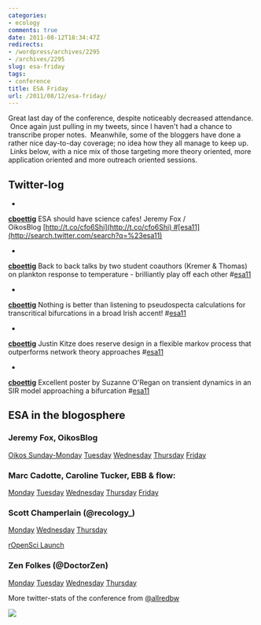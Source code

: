 ```yaml
---
categories:
- ecology
comments: true
date: 2011-08-12T18:34:47Z
redirects:
- /wordpress/archives/2295
- /archives/2295
slug: esa-friday
tags:
- conference
title: ESA Friday
url: /2011/08/12/esa-friday/
---
```


Great last day of the conference, despite noticeably decreased attendance.  Once again just pulling in my tweets, since I haven't had a chance to transcribe proper notes.  Meanwhile, some of the bloggers have done a rather nice day-to-day coverage; no idea how they all manage to keep up.  Links below, with a nice mix of those targeting more theory oriented, more application oriented and more outreach oriented sessions.


## Twitter-log





	
  * 





**[cboettig](http://twitter.com/cboettig)** ESA should have science cafes! Jeremy Fox / OikosBlog [http://t.co/cfo6Shi](http://t.co/cfo6Shi) #[esa11](http://search.twitter.com/search?q=%23esa11)





	
  * 





**[cboettig](http://twitter.com/cboettig)** Back to back talks by two student coauthors (Kremer & Thomas) on plankton response to temperature - brilliantly play off each other #[esa11](http://search.twitter.com/search?q=%23esa11)





	
  * 





**[cboettig](http://twitter.com/cboettig)** Nothing is better than listening to pseudospecta calculations for transcritical bifurcations in a broad Irish accent! #[esa11](http://search.twitter.com/search?q=%23esa11)





	
  * 





**[cboettig](http://twitter.com/cboettig)** Justin Kitze does reserve design in a flexible markov process that outperforms network theory approaches #[esa11](http://search.twitter.com/search?q=%23esa11)





	
  * 





**[cboettig](http://twitter.com/cboettig)** Excellent poster by Suzanne O'Regan on transient dynamics in an SIR model approaching a bifurcation #[esa11](http://search.twitter.com/search?q=%23esa11)








## ESA in the blogosphere




### Jeremy Fox, OikosBlog


[Oikos Sunday-Monday](http://oikosjournal.wordpress.com/2011/08/09/blogging-the-esa-sunday-and-monday-highlights/)
[Tuesday](http://oikosjournal.wordpress.com/2011/08/10/blogging-the-esa-tuesday-highlights/)
[Wednesday](http://oikosjournal.wordpress.com/2011/08/11/blogging-the-esa-wednesday-highlights/)
[Thursday](http://oikosjournal.wordpress.com/2011/08/12/blogging-the-esa-thursday-highlights/)
[Friday](http://oikosjournal.wordpress.com/2011/08/12/blogging-the-esa-friday-highlights/)


### Marc Cadotte, Caroline Tucker, EBB & flow:


[Monday](http://evol-eco.blogspot.com/2011/08/esa-austin-day-1.html)
[Tuesday](http://evol-eco.blogspot.com/2011/08/day-2-in-austin.html)
[Wednesday](http://evol-eco.blogspot.com/2011/08/esa-austin-day-3.html)
[Thursday](http://evol-eco.blogspot.com/2011/08/day-4.html)
[Friday](http://evol-eco.blogspot.com/2011/08/day-5-in-austin.html)


### Scott Champerlain (@recology_)


[Monday](http://r-ecology.blogspot.com/2011/08/monday-at-esa11.html)
[Wednesday](http://r-ecology.blogspot.com/2011/08/wednesday-at-esa11.html)
[Thursday](http://r-ecology.blogspot.com/2011/08/thursday-at-esa11.html)

[rOpenSci Launch](http://r-ecology.blogspot.com/2011/08/esa11-ropensci-collaborative-effort-to_08.html)


### Zen Folkes (@DoctorZen)


[Monday](http://neurodojo.blogspot.com/2011/08/esa-2011-day-1.html)
[Tuesday](http://neurodojo.blogspot.com/2011/08/esa-2011-day-2.html)
[Wednesday](http://neurodojo.blogspot.com/2011/08/esa-2011-day-3.html)
[Thursday](http://neurodojo.blogspot.com/2011/08/esa-2011-day-4.html)





More twitter-stats of the conference from [@allredbw](http://twitter.com/#!/allredbw)

[![](http://p.twimg.com/AWsqJSuCEAINJuA.jpg)](http://p.twimg.com/AWsqJSuCEAINJuA.jpg)


